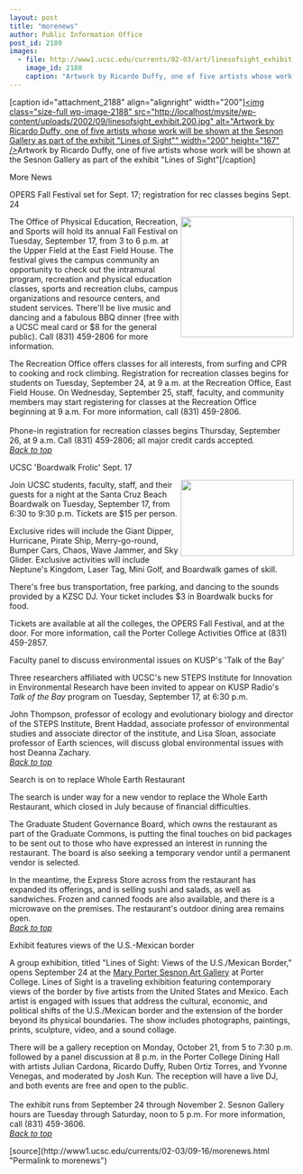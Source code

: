 ```yaml
---
layout: post
title: "morenews"
author: Public Information Office
post_id: 2189
images:
  - file: http://www1.ucsc.edu/currents/02-03/art/linesofsight_exhibit.200.jpg
    image_id: 2188
    caption: "Artwork by Ricardo Duffy, one of five artists whose work will be shown at the Sesnon Gallery as part of the exhibit 'Lines of Sight'"
---
```


[caption id="attachment_2188" align="alignright" width="200"]<a href="http://localhost/mysite/wp-content/uploads/2002/09/linesofsight_exhibit.200.jpg"><img class="size-full wp-image-2188" src="http://localhost/mysite/wp-content/uploads/2002/09/linesofsight_exhibit.200.jpg" alt="Artwork by Ricardo Duffy, one of five artists whose work will be shown at the Sesnon Gallery as part of the exhibit "Lines of Sight"" width="200" height="167" /></a>Artwork by Ricardo Duffy, one of five artists whose work will be shown at the Sesnon Gallery as part of the exhibit "Lines of Sight"[/caption]
<p class="pagehead">
  More News
</p>
<p class="sectionhead">
  <a name="OPERS" id="OPERS"></a>OPERS Fall Festival set for Sept. 17; registration for rec classes begins Sept. 24
</p>
<p>
  <img align="right" height="214" src="../art/opers_festival.200.jpg" width="200" alt="">The Office of Physical Education, Recreation, and Sports will hold its annual Fall Festival on Tuesday, September 17, from 3 to 6 p.m. at the Upper Field at the East Field House. The festival gives the campus community an opportunity to check out the intramural program, recreation and physical education classes, sports and recreation clubs, campus organizations and resource centers, and student services. There'll be live music and dancing and a fabulous BBQ dinner (free with a UCSC meal card or $8 for the general public). Call (831) 459-2806 for more information.<br>
</p>
<p>
  The Recreation Office offers classes for all interests, from surfing and CPR to cooking and rock climbing. Registration for recreation classes begins for students on Tuesday, September 24, at 9 a.m. at the Recreation Office, East Field House. On Wednesday, September 25, staff, faculty, and community members may start registering for classes at the Recreation Office beginning at 9 a.m. For more information, call (831) 459-2806.<br>
  <br>
  Phone-in registration for recreation classes begins Thursday, September 26, at 9 a.m. Call (831) 459-2806; all major credit cards accepted<i>.<br></i> <a href="#OPERS"><i>Back to top</i></a><br>
</p>
<p class="sectionhead">
  <a name="Boardwalk" id="Boardwalk"></a>UCSC 'Boardwalk Frolic' Sept. 17
</p>
<p>
  <img align="right" height="135" src="../art/boardwalk.200.jpg" width="200" alt="">Join UCSC students, faculty, staff, and their guests for a night at the Santa Cruz Beach Boardwalk on Tuesday, September 17, from 6:30 to 9:30 p.m. Tickets are $15 per person.
</p>
<p>
  Exclusive rides will include the Giant Dipper, Hurricane, Pirate Ship, Merry-go-round, Bumper Cars, Chaos, Wave Jammer, and Sky Glider. Exclusive activities will include Neptune's Kingdom, Laser Tag, Mini Golf, and Boardwalk games of skill.
</p>
<p>
  There's free bus transportation, free parking, and dancing to the sounds provided by a KZSC DJ. Your ticket includes $3 in Boardwalk bucks for food.
</p>
<p>
  Tickets are available at all the colleges, the OPERS Fall Festival, and at the door. For more information, call the Porter College Activities Office at (831) 459-2857.
</p>
<p class="sectionhead">
  <a name="Faculty" id="Faculty"></a>Faculty panel to discuss environmental issues on KUSP's 'Talk of the Bay'
</p>
<p>
  Three researchers affiliated with UCSC's new STEPS Institute for Innovation in Environmental Research have been invited to appear on KUSP Radio's <i>Talk of the Bay</i> program on Tuesday, September 17, at 6:30 p.m.<br>
</p>
<p>
  John Thompson, professor of ecology and evolutionary biology and director of the STEPS Institute, Brent Haddad, associate professor of environmental studies and associate director of the institute, and Lisa Sloan, associate professor of Earth sciences, will discuss global environmental issues with host Deanna Zachary.<br>
  <a href="#OPERS"><i>Back to top</i></a>
</p>
<p class="sectionhead">
  <a name="search" id="search"></a>Search is on to replace Whole Earth Restaurant
</p>
<p>
  The search is under way for a new vendor to replace the Whole Earth Restaurant, which closed in July because of financial difficulties.
</p>
<p>
  The Graduate Student Governance Board, which owns the restaurant as part of the Graduate Commons, is putting the final touches on bid packages to be sent out to those who have expressed an interest in running the restaurant. The board is also seeking a temporary vendor until a permanent vendor is selected.<br>
</p>
<p>
  In the meantime, the Express Store across from the restaurant has expanded its offerings, and is selling sushi and salads, as well as sandwiches. Frozen and canned foods are also available, and there is a microwave on the premises. The restaurant's outdoor dining area remains open.<br>
  <a href="#OPERS"><i>Back to top</i></a>
</p>
<p class="sectionhead">
  <a name="exhibit" id="exhibit"></a>Exhibit features views of the U.S.-Mexican border
</p>
<p>
  A group exhibition, titled "Lines of Sight: Views of the U.S./Mexican Border," opens September 24 at the <a href="http://arts.ucsc.edu/sesnon">Mary Porter Sesnon Art Gallery</a> at Porter College. Lines of Sight is a traveling exhibition featuring contemporary views of the border by five artists from the United States and Mexico. Each artist is engaged with issues that address the cultural, economic, and political shifts of the U.S./Mexican border and the extension of the border beyond its physical boundaries. The show includes photographs, paintings, prints, sculpture, video, and a sound collage.
</p>
<p>
  There will be a gallery reception on Monday, October 21, from 5 to 7:30 p.m. followed by a panel discussion at 8 p.m. in the Porter College Dining Hall with artists Julian Cardona, Ricardo Duffy, Ruben Ortiz Torres, and Yvonne Venegas, and moderated by Josh Kun. The reception will have a live DJ, and both events are free and open to the public.<br>
  <br>
  The exhibit runs from September 24 through November 2. Sesnon Gallery hours are Tuesday through Saturday, noon to 5 p.m. For more information, call (831) 459-3606. <a href="http://www.ucop.edu/news/archives/2002/aug27art1.htm"><i><br></i></a><a href="#OPERS"><i>Back to top</i></a>
</p>
<p>

</p>
[source](http://www1.ucsc.edu/currents/02-03/09-16/morenews.html "Permalink to morenews")
